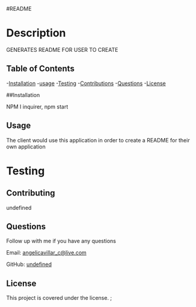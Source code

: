 
   #README

   # Description

   GENERATES README FOR USER TO CREATE

   ## Table of Contents

   -[Installation](#Installation)
   -[usage](#Usage)
   -[Testing](#Testing)
   -[Contributions](#Contributions)
   -[Questions](#Questions)
   -[License](#License)

   ##Installation

   NPM I inquirer, npm start

   ## Usage

   The client would use this application in order to create a README for their own application

   # Testing

   

   ## Contributing

   undefined

   ## Questions

   Follow up with me if you have any questions
        
   Email: angelicavillar_c@live.com

   GitHub: [undefined](https://github.com/angelicavc)
   
  ## License
    
This project is covered under the  license.
    ;



